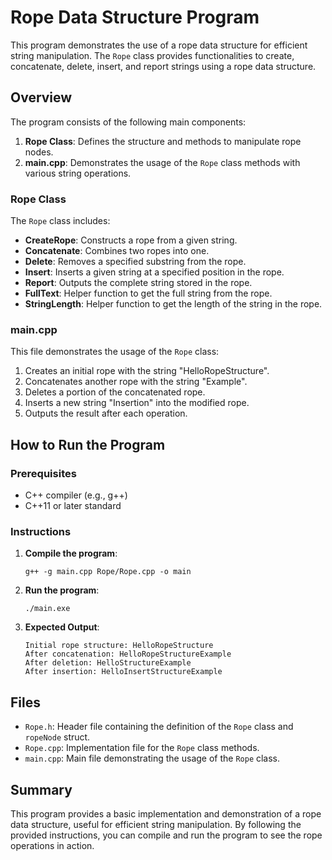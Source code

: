 # Rope Data Structure Program

This program demonstrates the use of a rope data structure for efficient string manipulation. The `Rope` class provides functionalities to create, concatenate, delete, insert, and report strings using a rope data structure.

## Overview

The program consists of the following main components:
1. **Rope Class**: Defines the structure and methods to manipulate rope nodes.
2. **main.cpp**: Demonstrates the usage of the `Rope` class methods with various string operations.

### Rope Class

The `Rope` class includes:
- **CreateRope**: Constructs a rope from a given string.
- **Concatenate**: Combines two ropes into one.
- **Delete**: Removes a specified substring from the rope.
- **Insert**: Inserts a given string at a specified position in the rope.
- **Report**: Outputs the complete string stored in the rope.
- **FullText**: Helper function to get the full string from the rope.
- **StringLength**: Helper function to get the length of the string in the rope.

### main.cpp

This file demonstrates the usage of the `Rope` class:
1. Creates an initial rope with the string "HelloRopeStructure".
2. Concatenates another rope with the string "Example".
3. Deletes a portion of the concatenated rope.
4. Inserts a new string "Insertion" into the modified rope.
5. Outputs the result after each operation.

## How to Run the Program

### Prerequisites

- C++ compiler (e.g., g++)
- C++11 or later standard

### Instructions

1. **Compile the program**:
    ```
    g++ -g main.cpp Rope/Rope.cpp -o main
    ```

2. **Run the program**:
    ```
    ./main.exe
    ```

3. **Expected Output**:
    ```
    Initial rope structure: HelloRopeStructure
    After concatenation: HelloRopeStructureExample
    After deletion: HelloStructureExample
    After insertion: HelloInsertStructureExample
    ```

## Files

- `Rope.h`: Header file containing the definition of the `Rope` class and `ropeNode` struct.
- `Rope.cpp`: Implementation file for the `Rope` class methods.
- `main.cpp`: Main file demonstrating the usage of the `Rope` class.

## Summary

This program provides a basic implementation and demonstration of a rope data structure, useful for efficient string manipulation. By following the provided instructions, you can compile and run the program to see the rope operations in action.
